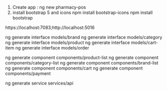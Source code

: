 1. Create app : ng new pharmacy-pos
2. install bootstrap 5 and icons
    npm install bootstrap-icons
    npm install bootstrap

https://localhost:7083;http://localhost:5016


ng generate interface models/brand
ng generate interface models/category
ng generate interface models/product
ng generate interface models/cart-item
ng generate interface models/order

ng generate component components/product-list
ng generate component components/category-list
ng generate component components/brand-list
ng generate component components/cart
ng generate component components/payment

ng generate service services/api